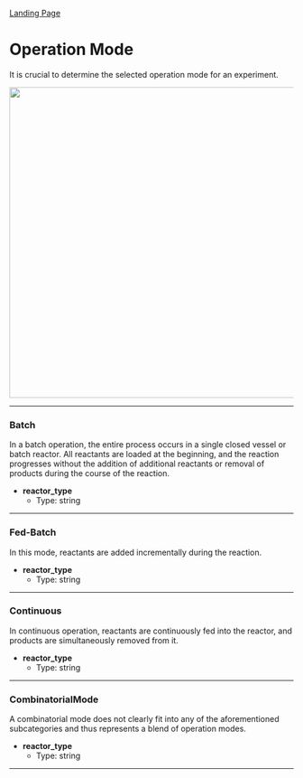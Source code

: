 [Landing Page](/Readme.md)

# Operation Mode

It is crucial to determine the selected operation mode for an experiment.

<img src="https://github.com/StephanM87/Strenda-biocatalysis/assets/106530250/14c7accd-3ae6-4ade-9515-e7ed16c38ac7" width="550">

<hr>

### Batch

In a batch operation, the entire process occurs in a single closed vessel or batch reactor. All reactants are loaded at the beginning, and the reaction progresses without the addition of additional reactants or removal of products during the course of the reaction.

- __reactor_type__
    - Type: string

---

### Fed-Batch

In this mode, reactants are added incrementally during the reaction.

- __reactor_type__
    - Type: string

---

### Continuous

In continuous operation, reactants are continuously fed into the reactor, and products are simultaneously removed from it.

- __reactor_type__
    - Type: string

---

### CombinatorialMode

A combinatorial mode does not clearly fit into any of the aforementioned subcategories and thus represents a blend of operation modes.

- __reactor_type__
    - Type: string

---



